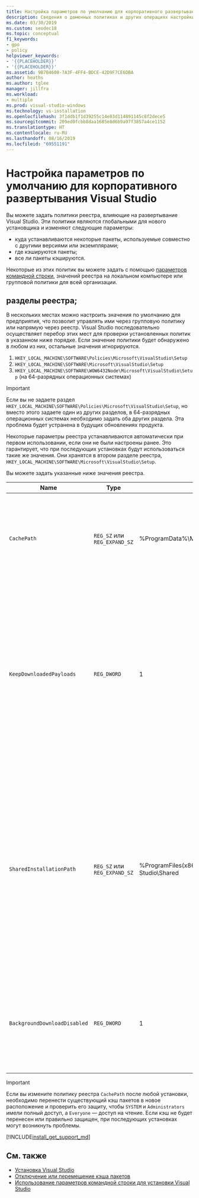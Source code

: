 ```yaml
---
title: Настройка параметров по умолчанию для корпоративного развертывания
description: Сведения о доменных политиках и других операциях настройки для корпоративного развертывания Visual Studio.
ms.date: 03/30/2019
ms.custom: seodec18
ms.topic: conceptual
f1_keywords:
- gpo
- policy
helpviewer_keywords:
- '{{PLACEHOLDER}}'
- '{{PLACEHOLDER}}'
ms.assetid: 9B7B4608-7A3F-4FF4-BDCE-42D9F7CE6DBA
author: heaths
ms.author: tglee
manager: jillfra
ms.workload:
- multiple
ms.prod: visual-studio-windows
ms.technology: vs-installation
ms.openlocfilehash: 3f1ddb1f1d39255c14e03d114891145c8f2dece5
ms.sourcegitcommit: 209ed0fcbb8daa1685e8d6b9a97f3857a4ce1152
ms.translationtype: HT
ms.contentlocale: ru-RU
ms.lasthandoff: 08/16/2019
ms.locfileid: "69551191"
---
```

# <a name="set-defaults-for-enterprise-deployments-of-visual-studio"></a>Настройка параметров по умолчанию для корпоративного развертывания Visual Studio

Вы можете задать политики реестра, влияющие на развертывание Visual Studio. Эти политики являются глобальными для нового установщика и изменяют следующие параметры:

- куда устанавливаются некоторые пакеты, используемые совместно с другими версиями или экземплярами;
- где кэшируются пакеты;
- все ли пакеты кэшируются.

Некоторые из этих политик вы можете задать с помощью [параметров командной строки](use-command-line-parameters-to-install-visual-studio.md), значений реестра на локальном компьютере или групповой политики для всей организации.

## <a name="registry-keys"></a>разделы реестра;

В нескольких местах можно настроить значения по умолчанию для предприятия, что позволит управлять ими через групповую политику или напрямую через реестр. Visual Studio последовательно осуществляет перебор этих мест для проверки установленных политик в указанном ниже порядке. Если значение политики будет обнаружено в любом из них, остальные значения игнорируются.

1. `HKEY_LOCAL_MACHINE\SOFTWARE\Policies\Microsoft\VisualStudio\Setup`
2. `HKEY_LOCAL_MACHINE\SOFTWARE\Microsoft\VisualStudio\Setup`
3. `HKEY_LOCAL_MACHINE\SOFTWARE\WOW6432Node\Microsoft\VisualStudio\Setup` (на 64-разрядных операционных системах)

> [!IMPORTANT]
> Если вы не задаете раздел `HKEY_LOCAL_MACHINE\SOFTWARE\Policies\Microsoft\VisualStudio\Setup`, но вместо этого задаете один из других разделов, в 64-разрядных операционных системах необходимо задать оба других раздела. Эта проблема будет устранена в будущих обновлениях продукта.

Некоторые параметры реестра устанавливаются автоматически при первом использовании, если они не были настроены ранее. Это гарантирует, что при последующих установках будут использоваться такие же значения. Они хранятся в втором разделе реестра, `HKEY_LOCAL_MACHINE\SOFTWARE\Microsoft\VisualStudio\Setup`.

Вы можете задать указанные ниже значения реестра.

| **Name** | **Type** | **Default** | **Описание** |
| -------- | -------- | ----------- | --------------- |
| `CachePath` | `REG_SZ` или `REG_EXPAND_SZ` | %ProgramData%\Microsoft\VisualStudio\Packages | Каталог, где хранятся манифесты пакетов и полезные данные (необязательно). Дополнительные сведения см. в статье об [отключении или перемещении кэша пакетов](disable-or-move-the-package-cache.md). |
| `KeepDownloadedPayloads` | `REG_DWORD` | 1 | Сохранение полезных данных пакетов даже после их установки. Это значение можно изменить в любое время. После отключения этой политики удаляются все кэшированные полезные данные пакетов для экземпляров, которые вы восстанавливаете или изменяете. Дополнительные сведения см. в статье об [отключении или перемещении кэша пакетов](disable-or-move-the-package-cache.md). |
| `SharedInstallationPath` | `REG_SZ` или `REG_EXPAND_SZ` | %ProgramFiles(x86)%\Microsoft Visual Studio\Shared | Каталог, в котором устанавливаются некоторые пакеты, используемые совместно несколькими версиями экземпляров Visual Studio. Это значение можно изменить в любое время, но все изменения повлияют только на будущие установки. Все уже установленные продукты необходимо оставить на прежних местах, так как при перемещении они могут работать неправильно. |
| `BackgroundDownloadDisabled` |`REG_DWORD` | 1 | Программа установки не может автоматически скачивать обновления для всех установленных продуктов Visual Studio. Это значение можно изменить в любое время. |

> [!IMPORTANT]
> Если вы измените политику реестра `CachePath` после любой установки, необходимо перенести существующий кэш пакетов в новое расположение и проверить его защиту, чтобы `SYSTEM` и `Administrators` имели полный доступ, а `Everyone` — доступ на чтение.
> Если кэш не будет перенесен или правильно защищен, при последующих установках могут возникнуть проблемы.

[!INCLUDE[install_get_support_md](includes/install_get_support_md.md)]

## <a name="see-also"></a>См. также

- [Установка Visual Studio](install-visual-studio.md)
- [Отключение или перемещение кэша пакетов](disable-or-move-the-package-cache.md)
- [Использование параметров командной строки для установки Visual Studio](use-command-line-parameters-to-install-visual-studio.md)
